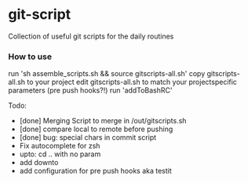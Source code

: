 # git-script
Collection of useful git scripts for the daily routines


### How to use

run 'sh assemble_scripts.sh &&  source gitscripts-all.sh'
copy gitscripts-all.sh to your project
edit gitscripts-all.sh to match your projectspecific parameters (pre push hooks?!)
run 'addToBashRC'


Todo:
- [done] Merging Script to merge in /out/gitscripts.sh
- [done] compare local to remote before pushing 
- [done] bug: special chars in commit script
- Fix autocomplete for zsh
- upto: cd .. with no param
- add downto
- add configuration for pre push hooks aka testit

